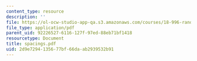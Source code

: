 ```yaml
---
content_type: resource
description: ''
file: https://ol-ocw-studio-app-qa.s3.amazonaws.com/courses/18-996-random-matrix-theory-and-its-applications-spring-2004/2d9e7294135677bf66daab2939532b91_spacings.pdf
file_type: application/pdf
parent_uid: 92226527-6116-127f-97ed-88eb71bf1418
resourcetype: Document
title: spacings.pdf
uid: 2d9e7294-1356-77bf-66da-ab2939532b91
---
```

